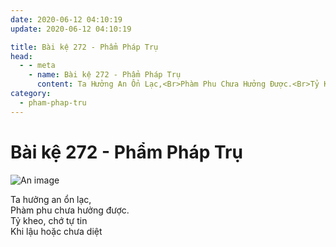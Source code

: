 ```yaml
---
date: 2020-06-12 04:10:19
update: 2020-06-12 04:10:19

title: Bài kệ 272 - Phẩm Pháp Trụ
head:
  - - meta
    - name: Bài kệ 272 - Phẩm Pháp Trụ
      content: Ta Hưởng An Ổn Lạc,<Br>Phàm Phu Chưa Hưởng Được.<Br>Tỷ Kheo, Chớ Tự Tin<Br>Khi Lậu Hoặc Chưa Diệt<Br>
category:
  - pham-phap-tru
---
```


# Bài kệ 272 - Phẩm Pháp Trụ

![An image](/img/pham-phap-tru/pham-phap-tru-272.jpg)

Ta hưởng an ổn lạc,<br>Phàm phu chưa hưởng được.<br>Tỷ kheo, chớ tự tin<br>Khi lậu hoặc chưa diệt<br>
